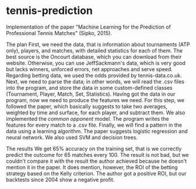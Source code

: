 # tennis-prediction
Implementation of the paper "Machine Learning for the Prediction of Professional Tennis Matches" (Sipko, 2015).

The plan
First, we need the data, that is information about tournaments (ATP only), players, and matches, with detailed statistics for each of them. The best source is the Oncourt database, which you can download from their website. Otherwise, you can use JeffSackmann's data, which is very good but lacks winners, unforced errors, net approaches and serve speed. Regarding betting data, we used the odds provided by tennis-data.co.uk.
Next, we need to parse the data; in other words, we will read the .csv files into the program, and store the data in some custom-defined classes (Tournament, Player, Match, Set, Statistics). Having got the data in our program, now we need to produce the features we need. For this step, we followed the paper, which basically suggests to take two averages, weighted by time and surface, for each player, and subtract them. We also implemented the *common opponent* model. The program writes the features for every match to a .csv file.
Finally, we will find a pattern in the data using a learning algorithm. The paper suggests logistic regression and neural network. We also used SVM and decision trees.

The results
We get 65% accuracy on the training set, that is we correctly predict the outcome for 65 matches every 100. The result is not bad, but we couldn't compare it with the result the author achieved because he doesn't mention it in the paper. It does mention, however, the ROI of the betting strategy based on the Kelly criterion. The author got a positive ROI, but our backtests since 2004 show a negative profit.
